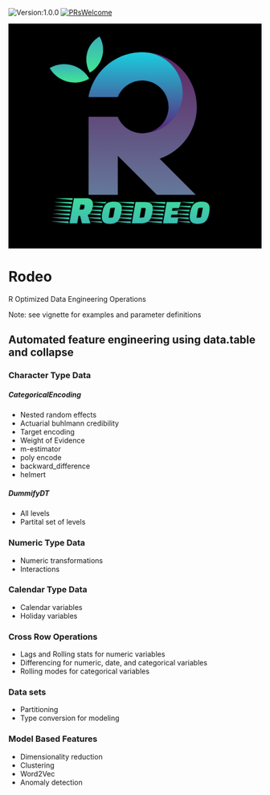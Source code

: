 ![Version:1.0.0](https://img.shields.io/static/v1?label=Version&message=1.0.0&color=blue&?style=plastic)
[![PRsWelcome](https://img.shields.io/badge/PRs-welcome-brightgreen.svg?style=default)](http://makeapullrequest.com)

<img src="https://raw.githubusercontent.com/AdrianAntico/prettydoc/master/Images/RodeoLogo.PNG" align="center" width="800" />

# Rodeo

R Optimized Data Engineering Operations

Note: see vignette for examples and parameter definitions

## Automated feature engineering using data.table and collapse

### Character Type Data

##### CategoricalEncoding
- Nested random effects
- Actuarial buhlmann credibility
- Target encoding
- Weight of Evidence 
- m-estimator
- poly encode
- backward_difference
- helmert

##### DummifyDT
- All levels
- Partital set of levels

### Numeric Type Data
- Numeric transformations
- Interactions

### Calendar Type Data
- Calendar variables
- Holiday variables

### Cross Row Operations
- Lags and Rolling stats for numeric variables
- Differencing for numeric, date, and categorical variables
- Rolling modes for categorical variables

### Data sets
- Partitioning
- Type conversion for modeling

### Model Based Features
- Dimensionality reduction
- Clustering
- Word2Vec
- Anomaly detection



